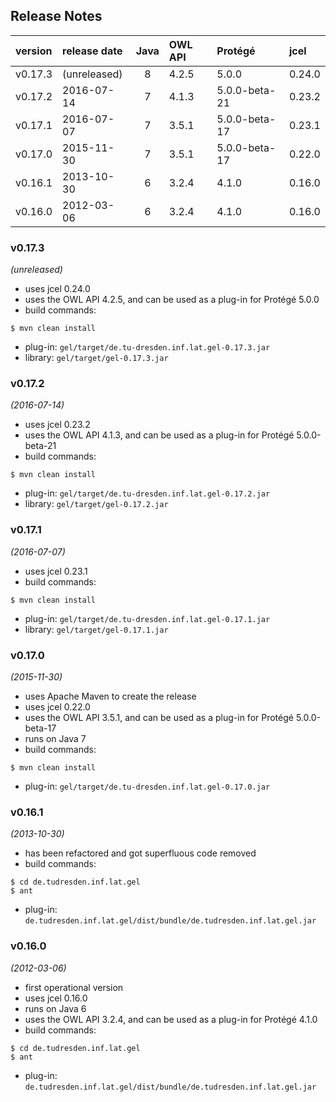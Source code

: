 
## Release Notes

| version | release date | Java | OWL API   | Protégé       | jcel   |
|:--------|:-------------|:----:|:----------|:--------------|:-------|
| v0.17.3 | (unreleased) | 8    | 4.2.5     | 5.0.0         | 0.24.0 |
| v0.17.2 | 2016-07-14   | 7    | 4.1.3     | 5.0.0-beta-21 | 0.23.2 |
| v0.17.1 | 2016-07-07   | 7    | 3.5.1     | 5.0.0-beta-17 | 0.23.1 |
| v0.17.0 | 2015-11-30   | 7    | 3.5.1     | 5.0.0-beta-17 | 0.22.0 |
| v0.16.1 | 2013-10-30   | 6    | 3.2.4     | 4.1.0         | 0.16.0 |
| v0.16.0 | 2012-03-06   | 6    | 3.2.4     | 4.1.0         | 0.16.0 |



### v0.17.3
*(unreleased)*
* uses jcel 0.24.0
* uses the OWL API 4.2.5, and can be used as a plug-in for Protégé 5.0.0
* build commands:
```
$ mvn clean install
```
* plug-in: `gel/target/de.tu-dresden.inf.lat.gel-0.17.3.jar`
* library: `gel/target/gel-0.17.3.jar`


### v0.17.2
*(2016-07-14)*
* uses jcel 0.23.2
* uses the OWL API 4.1.3, and can be used as a plug-in for Protégé 5.0.0-beta-21
* build commands:
```
$ mvn clean install
```
* plug-in: `gel/target/de.tu-dresden.inf.lat.gel-0.17.2.jar`
* library: `gel/target/gel-0.17.2.jar`


### v0.17.1
*(2016-07-07)*
* uses jcel 0.23.1
* build commands:
```
$ mvn clean install
```
* plug-in: `gel/target/de.tu-dresden.inf.lat.gel-0.17.1.jar`
* library: `gel/target/gel-0.17.1.jar`


### v0.17.0
*(2015-11-30)*
* uses Apache Maven to create the release
* uses jcel 0.22.0
* uses the OWL API 3.5.1, and can be used as a plug-in for Protégé 5.0.0-beta-17
* runs on Java 7
* build commands:
```
$ mvn clean install
```
* plug-in: `gel/target/de.tu-dresden.inf.lat.gel-0.17.0.jar`


### v0.16.1
*(2013-10-30)*
* has been refactored and got superfluous code removed
* build commands:
```
$ cd de.tudresden.inf.lat.gel
$ ant
```
* plug-in: `de.tudresden.inf.lat.gel/dist/bundle/de.tudresden.inf.lat.gel.jar`


### v0.16.0
*(2012-03-06)*
* first operational version
* uses jcel 0.16.0
* runs on Java 6
* uses the OWL API 3.2.4, and can be used as a plug-in for Protégé 4.1.0
* build commands:
```
$ cd de.tudresden.inf.lat.gel
$ ant
```
* plug-in: `de.tudresden.inf.lat.gel/dist/bundle/de.tudresden.inf.lat.gel.jar`

